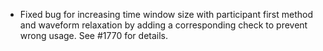 - Fixed bug for increasing time window size with participant first method and waveform relaxation by adding a corresponding check to prevent wrong usage. See #1770 for details.
